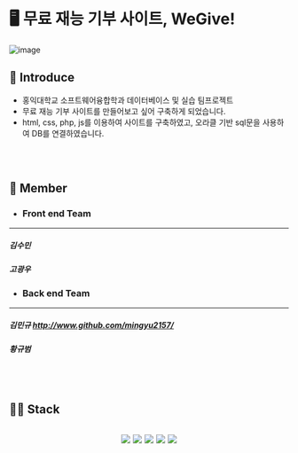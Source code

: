 
# 🖥 무료 재능 기부 사이트, WeGive!
![image](https://github.com/user-attachments/assets/15da6eac-b141-48bc-afb3-a8044bb2b86e)

## 📕 Introduce
- 홍익대학교 소프트웨어융합학과 데이터베이스 및 실습 팀프로젝트
- 무료 재능 기부 사이트를 만들어보고 싶어 구축하게 되었습니다.
- html, css, php, js를 이용하여 사이트를 구축하였고, 오라클 기반 sql문을 사용하여 DB를 연결하였습니다.
<br>
<br>

## 📗 Member
 - ### Front end Team
  ---
  ##### 김수민

  ##### 고광우
 
 - ### Back end Team
  ---
  ##### 김민규 http://www.github.com/mingyu2157/
  ##### 황규범

<br>
<br>

## 📘📙 Stack
<h2 align="center">
 <img src="https://img.shields.io/badge/JavaScript-F7DF1E?style=round-square&logo=javascript&logoColor=black"/>
 <img src="https://img.shields.io/badge/CSS-1572B6?style=round-square&logo=css3&logoColor=white"/>
 <img src="https://img.shields.io/badge/HTML-E34F26?style=round-square&logo=html5&logoColor=white"/>
 <img src="https://img.shields.io/badge/PHP-777BB4?style=round-square&logo=php&logoColor=white"/>
 <img src="https://img.shields.io/badge/Oracle%20SQL-F80000?style=round-square&logo=oracle&logoColor=white"/>
